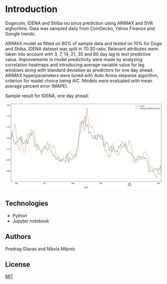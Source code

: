 # Introduction

Dogecoin, IDENA and Shiba inu price prediction using ARIMAX and SVR alghoritms. Data was sampled daily from CoinGecko, Yahoo Finance and Google trends. 

ARIMAX model as fitted on 90% of sample data and tested on 10% for Doge and Shiba. IDENA dataset was split in 70:30 ratio. Relevant attributes were taken into account with 3, 7, 14, 21, 30 and 60 day lag to test predictive value. Improvements in model predictivity were made by analyzing correlation heatmaps and introducing average variable value for lag windows along with standard deviation as predictors for one day ahead.
ARIMAX hyperparameters were tuned with Auto Arima stepwise algorithm, criterion for model choice being AIC. Models were evaluated with mean average percent error (MAPE).

Sample result for IDENA, one day ahead:

![bonitulja](https://github.com/AnLong98/SIAP_2022/blob/master/idena_figures/idena_one_day_ahead_improved.png)

## Technologies

- Python
- Jupyter notebook

## Authors
Predrag Glavas and  Nikola Mijonic

## License
[MIT](https://choosealicense.com/licenses/mit/)

